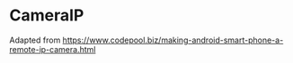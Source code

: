 # CameraIP
Adapted from https://www.codepool.biz/making-android-smart-phone-a-remote-ip-camera.html
